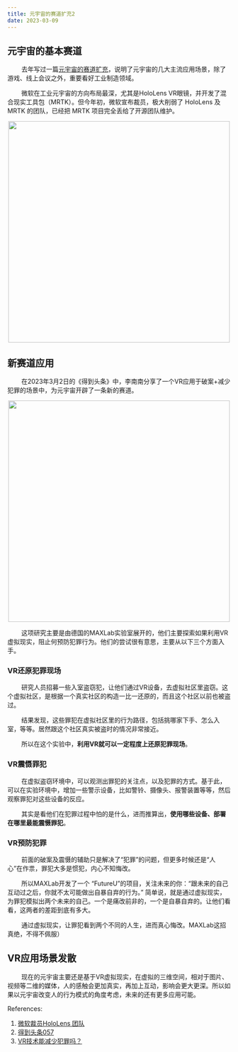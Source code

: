 ```yaml
---
title: 元宇宙的赛道扩充2
date: 2023-03-09
---
```


## 元宇宙的基本赛道
&#160; &#160; &#160; &#160;  去年写过一篇[元宇宙的赛道扩充](https://www.jianshu.com/p/fc499b718772)，说明了元宇宙的几大主流应用场景，除了游戏、线上会议之外，重要看好工业制造领域。

&#160; &#160; &#160; &#160;  微软在工业元宇宙的方向布局最深，尤其是HoloLens VR眼镜，并开发了混合现实工具包（MRTK）。但今年初，微软宣布裁员，极大削弱了 HoloLens 及 MRTK 的团队，已经把 MRTK 项目完全丢给了开源团队维护。
<p align="center">
   <img src="https://user-images.githubusercontent.com/89500827/223934511-a260630f-2d56-4433-b26d-cf0c8b91d0e4.png" width=500>
</p>

## 新赛道应用
&#160; &#160; &#160; &#160;  在2023年3月2日的《得到头条》中，李南南分享了一个VR应用于破案+减少犯罪的场景中，为元宇宙开辟了一条新的赛道。

<p align="center">
  <img src="https://user-images.githubusercontent.com/89500827/223941292-11dce6f0-7128-4cfa-ab72-2a190fe9c8a1.png" width=500>
</p>

&#160; &#160; &#160; &#160;  这项研究主要是由德国的MAXLab实验室展开的，他们主要探索如果利用VR虚拟现实，阻止何预防犯罪行为。他们的尝试很有意思，主要从以下三个方面入手。

### VR还原犯罪现场
&#160; &#160; &#160; &#160;  研究人员招募一些入室盗窃犯，让他们通过VR设备，去虚拟社区里盗窃。这个虚拟社区，是根据一个真实社区的构造一比一还原的，而且这个社区以前也被盗过。

&#160; &#160; &#160; &#160;  结果发现，这些罪犯在虚拟社区里的行为路径，包括挑哪家下手、怎么入室，等等。居然跟这个社区真实被盗时的情况非常接近。

&#160; &#160; &#160; &#160;  所以在这个实验中，**利用VR就可以一定程度上还原犯罪现场**。

### VR震慑罪犯
&#160; &#160; &#160; &#160; 在虚拟盗窃环境中，可以观测出罪犯的关注点，以及犯罪的方式。基于此，可以在实验环境中，增加一些警示设备，比如警铃、摄像头、报警装置等等，然后观察罪犯对这些设备的反应。

&#160; &#160; &#160; &#160; 其实是看他们在犯罪过程中怕的是什么，进而推算出，**使用哪些设备、部署在哪里最能震慑罪犯**。

### VR预防犯罪
&#160; &#160; &#160; &#160; 前面的破案及震慑的辅助只是解决了“犯罪”的问题，但更多时候还是“人心”在作祟，罪犯大多是惯犯，内心不知悔改。

&#160; &#160; &#160; &#160; 所以MAXLab开发了一个 “FutureU”的项目，关注未来的你：“跟未来的自己互动过之后，你就不太可能做出自暴自弃的行为。” 简单说，就是通过虚拟现实，为罪犯模拟出两个未来的自己。一个是痛改前非的，一个是自暴自弃的。让他们看看，这两者的差距到底有多大。

&#160; &#160; &#160; &#160; 通过虚拟现实，让罪犯看到两个不同的人生，进而真心悔改。MAXLab这招真绝，不得不佩服）

## VR应用场景发散
&#160; &#160; &#160; &#160;  现在的元宇宙主要还是基于VR虚拟现实，在虚拟的三维空间，相对于图片、视频等二维的媒体，人的感触会更加真实，再加上互动，影响会更大更深。所以如果以元宇宙改变人的行为模式的角度考虑，未来的还有更多应用可能。


References:
1. [微软裁员HoloLens 团队](https://vr.sina.com.cn/news/hot/2023-02-07/doc-imyevtav8732953.shtml)
2. [得到头条057](https://www.dedao.cn/share/course/article?id=xzYo2GPNq4W8VEbBeRJejyRBZbnw0d)
3. [VR技术能减少犯罪吗？ ](https://www.sohu.com/a/637829932_104421)
